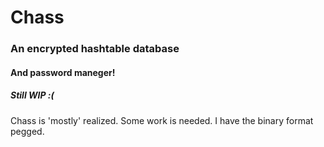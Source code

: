 # Chass
### An encrypted hashtable database
#### And password maneger!
##### Still WIP :(

Chass is 'mostly' realized. Some work is needed. I have the binary format pegged.
